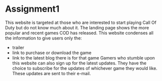 # Assignment1
This website is targeted at those who are interested to start playing Call Of Duty but do not know much about it. The landing page shows the more popular and recent games COD has released.
 This website condenses all the information to give users only the:
 - trailer
 - link to purchase or download the game
 - link to the latest blog there is for that game 
Gamers who stumble upon this website can also sign up for the latest updates. They have the choice to subscribe for the updates of whichever game they would like. These updates are sent to their e-mail. 
